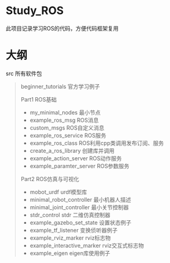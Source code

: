 # Study_ROS

此项目记录学习ROS的代码，方便代码框架复用

# 大纲

src  所有软件包

> beginner_tutorials 官方学习例子
> 
> Part1 ROS基础
> + my_minimal_nodes 最小节点
> + example_ros_msg ROS消息
> + custom_msgs ROS自定义消息
> + example_ros_service ROS服务
> + example_ros_class ROS利用cpp类调用发布订阅、服务
> + create_a_ros_library 创建库并调用
> + example_action_server ROS动作服务
> + example_paramter_server ROS参数服务
> 
> Part2 ROS仿真与可视化
> + mobot_urdf urdf模型库
> + minimal_robot_controller 最小机器人描述
> + minimal_joint_controller 最小关节控制器
> + stdr_control stdr 二维仿真控制器
> + example_gazebo_set_state 设置状态例子
> + example_tf_listener 变换侦听器例子
> + example_rviz_marker rviz标志物
> + example_interactive_marker rviz交互式标志物
> + example_eigen eigen库使用例子
